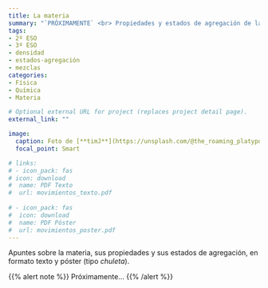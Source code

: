 ```yaml
---
title: La materia
summary: "`PRÓXIMAMENTE` <br> Propiedades y estados de agregación de la materia. Mezclas."
tags:
- 2º ESO
- 3º ESO
- densidad
- estados-agregación
- mezclas
categories:
- Física
- Química
- Materia

# Optional external URL for project (replaces project detail page).
external_link: ""

image:
  caption: Foto de [**timJ**](https://unsplash.com/@the_roaming_platypus) en [Unsplash](https://unsplash.com)
  focal_point: Smart

# links:
# - icon_pack: fas
# icon: download
#  name: PDF Texto
#  url: movimientos_texto.pdf
  
# - icon_pack: fas
#  icon: download
#  name: PDF Póster
#  url: movimientos_poster.pdf  
---
```


Apuntes sobre la materia, sus propiedades y sus estados de agregación, en formato texto y póster (tipo _chuleta_).

{{% alert note %}}
Próximamente...
{{% /alert %}}